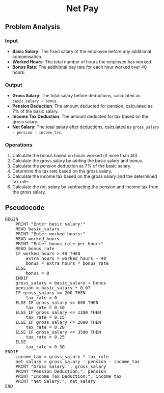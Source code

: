 <div align="center">
<h1> Net Pay </h1>
<div align="left">

<h2>Problem Analysis</h2>
    <h3>Input</h3>
    <ul>
        <li><strong>Basic Salary</strong>: The fixed salary of the employee before any additional compensation.</li>
        <li><strong>Worked Hours</strong>: The total number of hours the employee has worked.</li>
        <li><strong>Bonus Rate</strong>: The additional pay rate for each hour worked over 40 hours.</li>
    </ul>
    <h3>Output</h3>
    <ul>
        <li><strong>Gross Salary</strong>: The total salary before deductions, calculated as <code>basic_salary + bonus</code>.</li>
        <li><strong>Pension Deduction</strong>: The amount deducted for pension, calculated as 7% of the basic salary.</li>
        <li><strong>Income Tax Deduction</strong>: The amount deducted for tax based on the gross salary.</li>
        <li><strong>Net Salary</strong>: The total salary after deductions, calculated as <code>gross_salary - pension - income_tax</code>.</li>
    </ul>

  <h3>Operations</h3>
    <ol>
        <li>Calculate the bonus based on hours worked (if more than 40).</li>
        <li>Calculate the gross salary by adding the basic salary and bonus.</li>
        <li>Calculate the pension deduction as 7% of the basic salary.</li>
        <li>Determine the tax rate based on the gross salary.</li>
        <li>Calculate the income tax based on the gross salary and the determined tax rate.</li>
        <li>Calculate the net salary by subtracting the pension and income tax from the gross salary.</li>
    </ol>
    <h2>Pseudocode</h2>
    <pre>
BEGIN
    PRINT "Enter basic salary:"
    READ basic_salary
    PRINT "Enter worked hours:"
    READ worked_hours
    PRINT "Enter bonus rate per hour:"
    READ bonus_rate
    IF worked_hours > 40 THEN
        extra_hours = worked_hours - 40
        bonus = extra_hours * bonus_rate
    ELSE
        bonus = 0
    ENDIF
    gross_salary = basic_salary + bonus
    pension = basic_salary * 0.07
    IF gross_salary <= 200 THEN
        tax_rate = 0
    ELSE IF gross_salary <= 600 THEN
        tax_rate = 0.10
    ELSE IF gross_salary <= 1200 THEN
        tax_rate = 0.15
    ELSE IF gross_salary <= 2000 THEN
        tax_rate = 0.20
    ELSE IF gross_salary <= 3500 THEN
        tax_rate = 0.25
    ELSE
        tax_rate = 0.30
ENDIF
    income_tax = gross_salary * tax_rate
    net_salary = gross_salary - pension - income_tax
    PRINT "Gross Salary:", gross_salary
    PRINT "Pension Deduction:", pension
    PRINT "Income Tax Deduction:", income_tax
    PRINT "Net Salary:", net_salary
END
    </pre>
</body>
</html>
        
